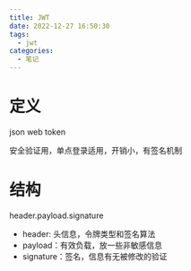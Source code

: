 ```yaml
---
title: JWT
date: 2022-12-27 16:50:30
tags:
  - jwt
categories:
  - 笔记
---
```


# 定义

json web token

安全验证用，单点登录适用，开销小，有签名机制 

# 结构

header.payload.signature

- header: 头信息，令牌类型和签名算法
- payload：有效负载，放一些非敏感信息
- signature：签名，信息有无被修改的验证  

   